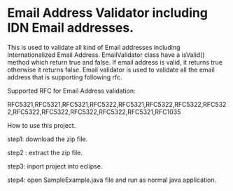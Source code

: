 # Email Address Validator including IDN Email addresses.
This is used to validate all kind of Email addresses including Internationalized Email Address. EmailValidator class have a isValid() method which return true and false. If email address is valid, it returns true otherwise it returns false. Email validator is used to validate all the email address that is supporting following rfc.

Supported RFC for Email Address validation:

RFC5321,RFC5321,RFC5321,RFC5322,RFC5321,RFC5322,RFC5322,RFC5322,RFC5322,RFC5322,RFC5322,RFC5322,RFC5321,RFC1035

How to use this project. 

step1: download the zip file. 

step2 : extract the zip file.

step3: inport project into eclipse.

step4: open SampleExample.java file and run as normal java application.



